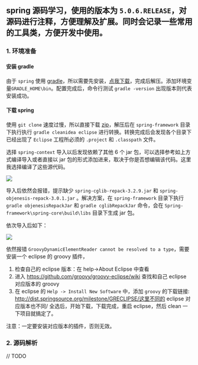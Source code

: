 
## spring 源码学习，使用的版本为 `5.0.6.RELEASE`，对源码进行注释，方便理解及扩展。同时会记录一些常用的工具类，方便开发中使用。

### 1. 环境准备

#### 安装 gradle

由于 `spring` 使用 [gradle](https://gradle.org/install/)，所以需要先安装，[点我下载](https://gradle.org/next-steps/?version=4.10.3&format=all)，完成后解压。添加环境变量`GRADLE_HOME\bin`。配置完成后，命令行测试 `gradle -version` 出现版本则代表安装成功。

#### 下载 spring

使用 `git clone` 速度过慢，所以直接下载 [zip](https://github.com/spring-projects/spring-framework/archive/master.zip)，解压后在 `spring-framework` 目录下执行执行 `gradle cleanidea eclipse` 进行转换。转换完成后会发现各个目录下已经出现了 `Eclipse` 工程所必须的 `.project` 和 `.classpath` 文件。

选择 `spring-context` 导入以后发现依赖了其他 6 个 jar 包，可以选择参考如上方式编译导入或者直接以 jar 包的形式添加进来，取决于你是否想编辑该代码。这里我选择编译了这些源代码。

![](https://i.imgur.com/PCfN69y.png)

导入后依然会报错，提示缺少 `spring-cglib-repack-3.2.9.jar` 和 `spring-objenesis-repack-3.0.1.jar` 。解决方案，在 `spring-framework` 目录下执行 `gradle objenesisRepackJar` 和 `gradle cglibRepackJar` 命令，会在 `Spring-framework\spring-core\build\libs` 目录下生成 jar 包。

依次导入后如下：

![](https://i.imgur.com/B0TphQY.png)

依然报错 `GroovyDynamicElementReader cannot be resolved to a type`，需要安装一个 eclipse 的 groovy 插件，

1. 检查自己的 eclipse 版本：在 help->About Eclipse 中查看
2. 进入 https://github.com/groovy/groovy-eclipse/wiki 查找和自己 eclipse 对应版本的 groovy
3. 在 eclipse 的 `Help -> Install New Software` 中，添加 `groovy` 的下载链接: http://dist.springsource.org/milestone/GRECLIPSE/这里不同的 eclipse 对应版本也不同/ 全选后，开始下载，下载完成，重启 eclipse，然后 clean 一下项目就搞定了。

注意：一定要安装对应版本的插件，否则无效。

### 2. 源码解析

// TODO
